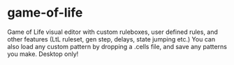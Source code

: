 # game-of-life
Game of Life visual editor with custom ruleboxes, user defined rules, and other features (LtL ruleset, gen step, delays, state jumping etc.) You can also load any custom pattern by dropping a .cells file, and save any patterns you make. Desktop only!
